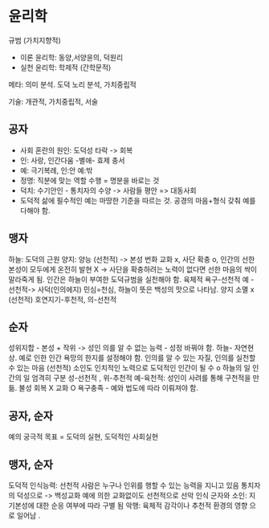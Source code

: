 # 윤리학

규범 (가치지향적)
* 이론 윤리학: 동양,서양윤의, 덕원리
* 실천 윤리학: 학제적 (간학문적)

메타: 의미 분석. 도덕 노리 분석, 가치중립적

기술: 개관적, 가치중립적, 서술

## 공자

* 사회 혼란의 원인: 도덕성 타락 -> 회복
* 인: 사랑, 인간다움 -별애- 효제 충서
* 예: 극기복례, 인:안 예:밖
* 정명: 직분에 맞는 역할 수행 = 명분을 바로는 것
* 덕치: 수기안인 - 통치자의 수양 -> 사람들 평안 => 대동사회
* 도덕적 삶에 필수적인 예는 마땅한 기준을 따르는 것. 공경의 마음+형식 갖춰 예를 다해야 함.

## 맹자
하늘: 도덕의 근원
양지: 양능 (선천적) -> 본성 번화 교화 x, 사단 확충 o, 인간의 선한 본성이 모두에게 온전히 발현 X -> 사단을 확충하려는 노력이 없다면 선한 마음의 싹이 말라죽게 됨.
인간은 하늘이 부여한 도덕규범을 실천해야 함.
육체적 욕구-선천적
예 - 선천적-> 사덕(인의에지)
민심=천심, 하늘이 뜻은 백성의 맛으로 나타남.
양지 소멸 x (선천적)
호연지기-후천적, 의-선천적

## 순자
성위지합 - 본성 + 작위 -> 성인
의를 알 수 없는 능력 - 성정 바꿔야 함.
하늘- 자연현상.
예로 인한 인간 욕망의 한지를 설정해야 함.
인의를 알 수 있는 자질, 인의를 실천할 수 있는 마음 (선천적)
소인도 인치적인 노력으로 도덕적인 인간이 될 수 o
하늘의 일 인간의 일 엄격히 구분
성-선천적 , 위-추천적
예-육천적: 성인이 사려를 통해 구천적을 만듦.
불성 회복 X 교화 O
욕구충족 - 예와 법도에 따라 이뤄져야 함.

## 공자, 순자
예의 궁극적 목표 = 도덕의 실현, 도덕적인 사회실현

## 맹자, 순자
도덕적 인식능력: 선천적
사람은 누구나 인위를 행할 수 있는 능력을 지니고 있음
통치자의 덕성으로 -> 백성교화
예에 의한 교화없이도 선천적으로 선악 인식
군자와 소인: 지기본성에 대한 순응 여부에 따라 구별 됨
악행: 육체적 감각이나 추천적 환경의 영향 으로 일어남 .
